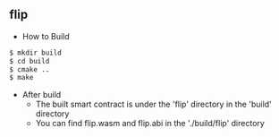 flip
-------------

 - How to Build 

```sh
$ mkdir build
$ cd build
$ cmake ..
$ make
```
 - After build 
   - The built smart contract is under the 'flip' directory in the 'build' directory
   - You can find flip.wasm and flip.abi in the './build/flip' directory